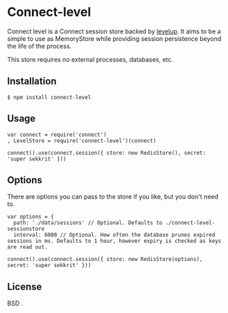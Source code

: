 # Connect-level

Connect level is a Connect session store backed by [levelup](https://github.com/rvagg/node-levelup). It aims to be a simple to use as MemoryStore while providing session persistence beyond the life of the process.

This store requires no external processes, databases, etc.

## Installation
	$ npm install connect-level

## Usage
    var connect = require('connect')
    , LevelStore = require('connect-level')(connect)

    connect().use(connect.session({ store: new RedisStore(), secret: 'super sekkrit' }))

## Options
There are options you can pass to the store if you like, but you don't need to.

    var options = {
      path: './data/sessions' // Optional. Defaults to ./connect-level-sessionstore
      interval: 6000 // Optional. How often the database prunes expired sessions in ms. Defaults to 1 hour, however expiry is checked as keys are read out.

    connect().use(connect.session({ store: new RedisStore(options), secret: 'super sekkrit' }))

## License
BSD
.

